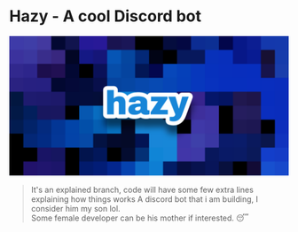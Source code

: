 # Hazy - A cool Discord bot
![Banner image](/images/hazy.png)
> It's an explained branch, code will have some few extra lines explaining how things works
A discord bot that i am building, I consider him my son lol.<br>
Some female developer can be his mother if interested. 😴
